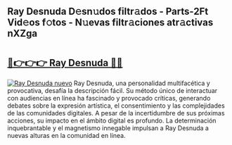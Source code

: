 ## Ray Desnuda D𝚎sn𝚞dos filtr𝚊dos - Parts-2Ft Vid𝚎os f𝚘tos - N𝚞evas filtr𝚊ciones atr𝚊ctivas nXZga

# <h2><a href="http://mb3spa.tromn.icu/?c=Ray+Desnuda">🔗👉👉👉 Ray Desnuda 🔗🔗</a></h2>

[![Ray Desnuda nuevo](https://i.imgur.com/pEAQMta.gif)](http://mb3spa.tromn.icu/?c=Ray+Desnuda)
Ray Desnuda, una personalidad multifacética y provocativa, desafía la descripción fácil. Su método único de interactuar con audiencias en línea ha fascinado y provocado críticas, generando debates sobre la expresión artística, el consentimiento y las complejidades de las comunidades digitales. A pesar de la incertidumbre de sus próximas acciones, su impacto en el ámbito digital es profundo. La determinación inquebrantable y el magnetismo innegable impulsan a Ray Desnuda a nuevas alturas en la comunidad en línea.
